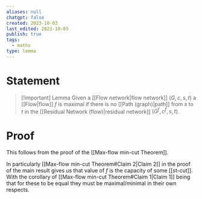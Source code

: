 ```yaml
---
aliases: null
chatgpt: false
created: 2023-10-03
last_edited: 2023-10-03
publish: true
tags:
  - maths
type: lemma
---
```

# Statement

>[!important] Lemma
>Given a [[Flow network|flow network]] $(G, c, s, t)$ a [[Flow|flow]] $f$ is maximal if there is no [[Path (graph)|path]] from $s$ to $t$ in the [[Residual Network (flow)|residual network]] $(G^f, c^f, s, t)$.
>

# Proof

This follows from the proof of the [[Max-flow min-cut Theorem]].

In particularly [[Max-flow min-cut Theorem#Claim 2|Claim 2]] in the proof of the main result gives us that value of $f$ is the capacity of some [[st-cut]]. With the corollary of [[Max-flow min-cut Theorem#Claim 1|Claim 1]] being that for these to be equal they must be maximal/minimal in their own respects.
